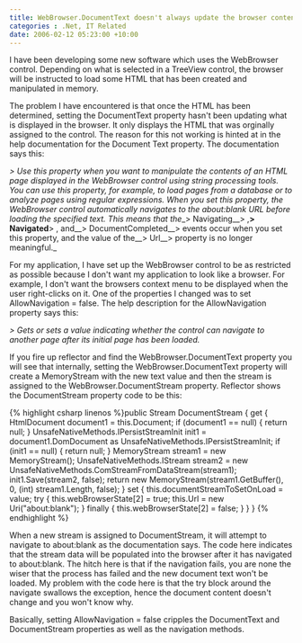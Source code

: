 ```yaml
---
title: WebBrowser.DocumentText doesn't always update the browser contents
categories : .Net, IT Related
date: 2006-02-12 05:23:00 +10:00
---
```


I have been developing some new software which uses the WebBrowser control. Depending on what is selected in a TreeView control, the browser will be instructed to load some HTML that has been created and manipulated in memory. 

The problem I have encountered is that once the HTML has been determined, setting the DocumentText property hasn't been updating what is displayed in the browser. It only displays the HTML that was orginally assigned to the control. The reason for this not working is hinted at in the help documentation for the Document Text property. The documentation says this:

_> Use this property when you want to manipulate the contents of an HTML page displayed in the WebBrowser control using string processing tools. You can use this property, for example, to load pages from a database or to analyze pages using regular expressions. When you set this property, the WebBrowser control automatically navigates to the about:blank URL before loading the specified text. This means that the__> Navigating__> ,__> Navigated__> , and__> DocumentCompleted__>  events occur when you set this property, and the value of the__> Url__>  property is no longer meaningful._

For my application, I have set up the WebBrowser control to be as restricted as possible because I don't want my application to look like a browser. For example, I don't want the browsers context menu to be displayed when the user right-clicks on it. One of the properties I changed was to set AllowNavigation = false. The help description for the AllowNavigation property says this:

_> Gets or sets a value indicating whether the control can navigate to another page after its initial page has been loaded._

If you fire up reflector and find the WebBrowser.DocumentText property you will see that internally, setting the WebBrowser.DocumentText property will create a MemoryStream with the new text value and then the stream is assigned to the WebBrowser.DocumentStream property. Reflector shows the DocumentStream property code to be this:

{% highlight csharp linenos %}public Stream DocumentStream { get { HtmlDocument document1 = this.Document; if (document1 == null) { return null; } UnsafeNativeMethods.IPersistStreamInit init1 = document1.DomDocument as UnsafeNativeMethods.IPersistStreamInit; if (init1 == null) { return null; } MemoryStream stream1 = new MemoryStream(); UnsafeNativeMethods.IStream stream2 = new UnsafeNativeMethods.ComStreamFromDataStream(stream1); init1.Save(stream2, false); return new MemoryStream(stream1.GetBuffer(), 0, (int) stream1.Length, false); } set { this.documentStreamToSetOnLoad = value; try { this.webBrowserState[2] = true; this.Url = new Uri("about:blank"); } finally { this.webBrowserState[2] = false; } } } {% endhighlight %}

When a new stream is assigned to DocumentStream, it will attempt to navigate to about:blank as the documentation says. The code here indicates that the stream data will be populated into the browser after it has navigated to about:blank. The hitch here is that if the navigation fails, you are none the wiser that the process has failed and the new document text won't be loaded. My problem with the code here is that the try block around the navigate swallows the exception, hence the document content doesn't change and you won't know why.

Basically, setting AllowNavigation = false cripples the DocumentText and DocumentStream properties as well as the navigation methods.


